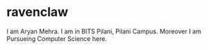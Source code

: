 # ravenclaw
I am Aryan Mehra. I am in BITS Pilani, Pilani Campus. Moreover I am Pursueing Computer Science here.
